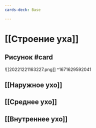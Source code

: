 ```yaml
---
cards-deck: Base

---
```


# [[Строение уха]] 

## Рисунок #card 
![[20221221163227.png]]
^1671629592041

## [[Наружное ухо]]
## [[Среднее ухо]]
## [[Внутреннее ухо]]
